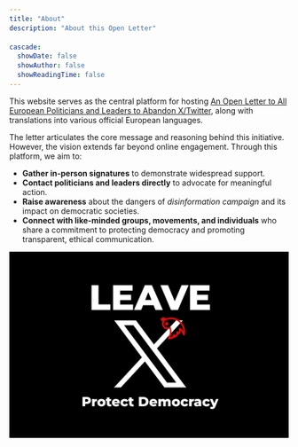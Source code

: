 ```yaml
---
title: "About"
description: "About this Open Letter"

cascade:
  showDate: false
  showAuthor: false
  showReadingTime: false
---
```


This website serves as the central platform for hosting [An Open Letter to All European Politicians and Leaders to Abandon X/Twitter](../), along with translations into various official European languages.

The letter articulates the core message and reasoning behind this initiative. However, the vision extends far beyond online engagement. Through this platform, we aim to:

* **Gather in-person signatures** to demonstrate widespread support.
* **Contact politicians and leaders directly** to advocate for meaningful action.
* **Raise awareness** about the dangers of _disinformation campaign_ and its impact on democratic societies.
* **Connect with like-minded groups, movements, and individuals** who share a commitment to protecting democracy and promoting transparent, ethical communication.

![Leave X - Protect Democracy](leave_x_banner.png)
